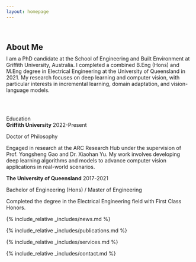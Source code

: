 ```yaml
---
layout: homepage
---
```


<h1 id="about-me"></h1>

<h2 style="margin: 60px 0px 10px;">About Me</h2>

<div style="margin-bottom: 60px;">
    I am a PhD candidate at the School of Engineering and Built Environment at Griffith University, Australia. I completed a combined B.Eng (Hons) and M.Eng degree in Electrical Engineering at the University of Queensland in 2021. My research focuses on deep learning and computer vision, with particular interests in incremental learning, domain adaptation, and vision-language models.
</div>


<!-- <p>My CV can be downloaded from <a href="/assets/files/Zicheng_Pan_cv.pdf" download>Here</a>.</p> -->


<!-- <section class="education-section"> -->
<div class="education-title">Education</div>
<div class="education-entry">
    <strong>Griffith University</strong><span class="year"> 2022-Present</span>
    <div class="education-details">
        <p>Doctor of Philosophy</p>
        <p>Engaged in research at the ARC Research Hub under the supervision of Prof. Yongsheng Gao and Dr. Xiaohan Yu. My work involves developing deep learning algorithms and models to advance computer vision applications in real-world scenarios.</p>
    </div>
</div>
<div class="education-entry">
    <strong>The University of Queensland</strong><span class="year"> 2017-2021</span>
    <div class="education-details">
        <p>Bachelor of Engineering (Hons) / Master of Engineering</p>
        <p>Completed the degree in the Electrical Engineering field with First Class Honors.</p>
    </div>
</div>
<!-- </section> -->


{% include_relative _includes/news.md %}

{% include_relative _includes/publications.md %}

{% include_relative _includes/services.md %}

{% include_relative _includes/contact.md %}
